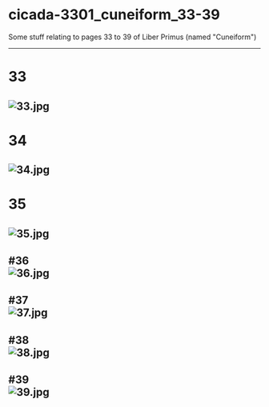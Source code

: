 # cicada-3301_cuneiform_33-39
Some stuff relating to pages 33 to 39 of Liber Primus (named "Cuneiform")

---
# 33   
![33.jpg](https://opensource.cicada.gq/images/33.jpg)
---
# 34   
![34.jpg](https://opensource.cicada.gq/images/34.jpg)
---
# 35  
![35.jpg](https://opensource.cicada.gq/images/35.jpg)
---
#36  
![36.jpg](https://opensource.cicada.gq/images/36.jpg)
---
#37  
![37.jpg](https://opensource.cicada.gq/images/37.jpg)
---
#38  
![38.jpg](https://opensource.cicada.gq/images/38.jpg)
---
#39  
![39.jpg](https://opensource.cicada.gq/images/39.jpg)
---
